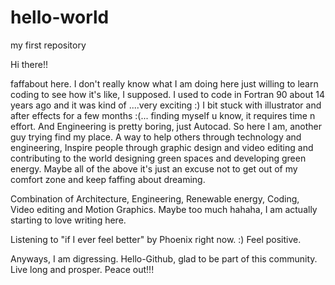 # hello-world
my first repository

Hi there!!

faffabout here. I don't really know what I am doing here just willing to learn coding to see how it's like, I supposed.
I used to code in Fortran 90 about 14 years ago and it was kind of ....very exciting :)
I bit stuck with illustrator and after effects for a few months :(... finding myself u know, it requires time n effort. And Engineering is pretty boring, just Autocad. So here I am, another guy trying find my place. A way to help others through technology and engineering, Inspire people through graphic design and video editing and contributing to the world designing green spaces and developing green energy. 
Maybe all of the above it's just an excuse not to get out of my comfort zone and keep faffing about dreaming.

Combination of Architecture, Engineering, Renewable energy, Coding, Video editing and Motion Graphics. Maybe too much hahaha, I am actually starting to love writing here. 

Listening to "if I ever feel better" by Phoenix right now. :) Feel positive.

Anyways, I am digressing. Hello-Github, glad to be part of this community. Live long and prosper. Peace out!!!
